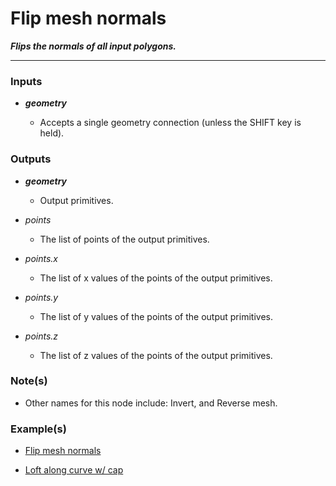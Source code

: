 # Flip mesh normals

**_Flips the normals of all input polygons._**

---


### Inputs

* **_geometry_**

  * Accepts a single geometry connection (unless the SHIFT key is held).


### Outputs

* **_geometry_**

  * Output primitives.

* _points_

  * The list of points of the output primitives.

* _points.x_

  * The list of x values of the points of the output primitives.

* _points.y_

  * The list of y values of the points of the output primitives.

* _points.z_

  * The list of z values of the points of the output primitives.


### Note(s)

* Other names for this node include: Invert, and Reverse mesh.


### Example(s)

* <a href="https://creator.trimble.com/graph?assetURI=whp:43c34697-f1b8-4cb9-8515-ce9dd86d6b0f&version=latest" target="_blank">Flip mesh normals</a>

* <a href="https://creator.trimble.com/graph?assetURI=whp:728dd414-114f-4668-8f5c-9fb8154d0b79&version=latest" target="_blank">Loft along curve w/ cap</a>
